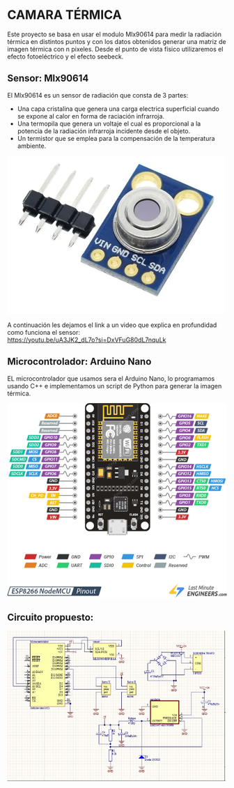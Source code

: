 # CAMARA TÉRMICA

Este proyecto se basa en usar el modulo Mlx90614 para medir la radiación térmica en distintos puntos y con los datos obtenidos generar una matriz de imagen térmica con n pixeles.
Desde el punto de vista físico utilizaremos el efecto fotoeléctrico y el efecto seebeck.

## Sensor: Mlx90614
El Mlx90614 es un sensor de radiación que consta de 3 partes:
- Una capa cristalina que genera una carga electrica superficial cuando se expone al calor en forma de raciación infrarroja.
- Una termopila que genera un voltaje el cual es proporcional a la potencia de la radiación infrarroja incidente desde el objeto.
- Un termistor que se emplea para la compensación de la temperatura ambiente.

![Sensor](Imagenes/Sensor.webp)

A continuación les dejamos el link a un video que explica en profundidad como funciona el sensor:  
https://youtu.be/uA3JK2_dL7o?si=DxVFuG80dL7nquLk

## Microcontrolador: Arduino Nano
EL microcontrolador que usamos sera el Arduino Nano, lo programamos usando C++ e implementamos un script de Python para generar la imagen térmica.

![Microcontrolador](Imagenes/ESP8266-Pinout.png)

## Circuito propuesto:
![Circuito](Imagenes/schematic.png)

